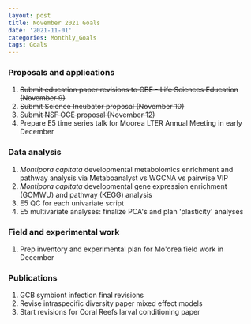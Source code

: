 ```yaml
---
layout: post
title: November 2021 Goals
date: '2021-11-01'
categories: Monthly_Goals
tags: Goals
---
```

### Proposals and applications  
1. ~~Submit education paper revisions to CBE - Life Sciences Education (November 9)~~ 
2. ~~Submit Science Incubator proposal (November 10)~~ 
3. ~~Submit NSF OCE proposal (November 12)~~
4. Prepare E5 time series talk for Moorea LTER Annual Meeting in early December

### Data analysis    
1. *Montipora capitata* developmental metabolomics enrichment and pathway analysis via Metaboanalyst vs WGCNA vs pairwise VIP
2. *Montipora capitata* developmental gene expression enrichment (GOMWU) and pathway (KEGG) analysis
3. E5 QC for each univariate script
4. E5 multivariate analyses: finalize PCA's and plan 'plasticity' analyses

### Field and experimental work  
1. Prep inventory and experimental plan for Mo'orea field work in December

### Publications  

1. GCB symbiont infection final revisions
2. Revise intraspecific diversity paper mixed effect models 
3. Start revisions for Coral Reefs larval conditioning paper  

